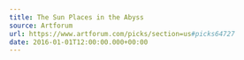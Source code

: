```yaml
---
title: The Sun Places in the Abyss
source: Artforum
url: https://www.artforum.com/picks/section=us#picks64727
date: 2016-01-01T12:00:00.000+00:00
---
```

